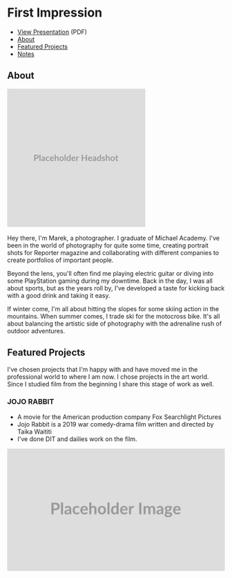 # First Impression



- [View Presentation](img/surname-draft-first-impression-2023.pdf) (PDF) <!-- Add helpful hint as to what kind of file or destination is here. -->
- [About](#about)
- [Featured Projects](#featured-projects)
- [Notes](#notes)

## About

<!-- Consider including a headshot. We’re not designing, so keep the image width/height around 320px x 320px (square). Replace "surname" with your surname in the file name. -->

![Write an alternative text description.](img/surname-headshot.jpg)

Hey there, I'm Marek, a photographer. I graduate of Michael Academy. I've been in the world of photography for quite some time, creating portrait shots for Reporter magazine and collaborating with different companies to create portfolios of important people.

Beyond the lens, you'll often find me playing electric guitar or diving into some PlayStation gaming during my downtime. Back in the day, I was all about sports, but as the years roll by, I've developed a taste for kicking back with a good drink and taking it easy.

If winter come, I'm all about hitting the slopes for some skiing action in the mountains. When summer comes, I trade ski for the motocross bike. It's all about balancing the artistic side of photography with the adrenaline rush of outdoor adventures.

## Featured Projects

I've chosen projects that I'm happy with and have moved me in the professional world to where I am now. I chose projects in the art world. Since I studied film from the beginning I share this stage of work as well.

### JOJO RABBIT

- A movie for the American production company Fox Searchlight Pictures
- Jojo Rabbit is a 2019 war comedy-drama film written and directed by Taika Waititi
- I've done DIT and dailies work on the film.

<!-- Use a static poster image or animated GIF, but no video files. Again, keep the image width/height manageable, around 1280x x 720px (16:9 aspect ratio), or a max-width of 1280px. -->

![Write an alternative text description.](img/featured-project-01.png)





